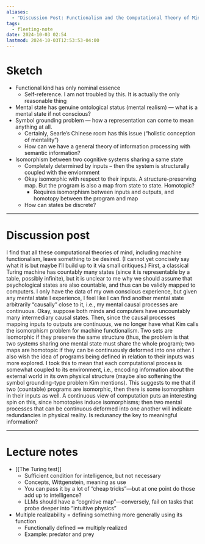 ```yaml
---
aliases:
  - "Discussion Post: Functionalism and the Computational Theory of Mind (CTM)"
tags:
  - fleeting-note
date: 2024-10-03 02:54
lastmod: 2024-10-03T12:53:53-04:00
---
```

# Sketch

- Functional kind has only nominal essence
	- Self-reference. I am not troubled by this. It is actually the only reasonable thing
- Mental state has genuine ontological status (mental realism) — what is a mental state if not conscious?
- Symbol grounding problem — how a representation can come to mean anything at all. 
	- Certainly, Searle’s Chinese room has this issue (“holistic conception of mentality”)
	- How can we have a general theory of information processing with semantic information?
- Isomorphism between two cognitive systems sharing a same state
	- Completely determined by inputs – then the system is structurally coupled with the enviornment
	- Okay isomorphic with respect to their inputs. A structure-preserving map. But the program is also a map from state to state. Homotopic?
		- Requires isomorphism between inputs and outputs, and homotopy between the program and map
	- How can states be discrete?

---
# Discussion post

I find that all these computational theories of mind, including machine functionalism, leave something to be desired. (I cannot yet concisely say what it is but maybe I’ll build up to it via small critiques.) First, a classical Turing machine has countably many states (since it is representable by a table, possibly infinite), but it is unclear to me why we should assume that psychological states are also countable, and thus can be validly mapped to computers. I only have the data of my own conscious experience, but given any mental state I experience, I feel like I can find another mental state arbitrarily “causally” close to it, i.e., my mental causal processes are continuous. Okay, suppose both minds and computers have uncountably many intermediary causal states. Then, since the causal processes mapping inputs to outputs are continuous, we no longer have what Kim calls the isomorphism problem for machine functionalism. Two sets are isomorphic if they preserve the same structure (thus, the problem is that two systems sharing one mental state must share the whole program); two maps are homotopic if they can be continuously deformed into one other. I also wish the idea of programs being defined in relation to their inputs was more explored. I took this to mean that each computational process is somewhat coupled to its environment, i.e., encoding information about the external world in its own physical structure (maybe also softening the symbol grounding-type problem Kim mentions). This suggests to me that if two (countable) programs are isomorphic, then there is some isomorphism in their inputs as well. A continuous view of computation puts an interesting spin on this, since homotopies induce isomorphisms; then two mental processes that can be continuous deformed into one another will indicate redundancies in physical reality. Is redunancy the key to meaningful information?

---
# Lecture notes

- [[The Turing test]]
	- Sufficient condition for intelligence, but not necessary
	- Concepts, Wittgenstein, meaning as use
	- You can pass it by a lot of “cheap tricks”—but at one point do those add up to intelligence?
	- LLMs should have a “cognitive map”—conversely, fail on tasks that probe deeper into “intuitive physics”
- Multiple realizability = defining something more generally using its function
	- Functionally defined $\implies$ multiply realized
	- Example: predator and prey